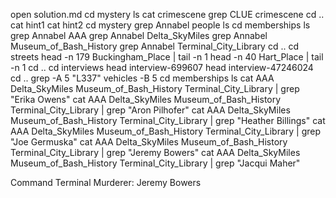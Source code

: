 open solution.md
cd mystery
ls
cat crimescene
grep CLUE crimescene
cd ..
cat hint1
cat hint2
cd mystery
grep Annabel people
ls
cd memberships
ls
grep Annabel AAA
grep Annabel Delta_SkyMiles
grep Annabel Museum_of_Bash_History
grep Annabel Terminal_City_Library
cd ..
cd streets
head -n 179 Buckingham_Place | tail -n 1
head -n 40 Hart_Place | tail -n 1
cd ..
cd interviews
head interview-699607
head interview-47246024
cd ..
grep -A 5 "L337" vehicles -B 5
cd memberships
ls
cat AAA Delta_SkyMiles Museum_of_Bash_History Terminal_City_Library | grep "Erika Owens"
cat AAA Delta_SkyMiles Museum_of_Bash_History Terminal_City_Library | grep "Aron Pilhofer"
cat AAA Delta_SkyMiles Museum_of_Bash_History Terminal_City_Library | grep "Heather Billings"
cat AAA Delta_SkyMiles Museum_of_Bash_History Terminal_City_Library | grep "Joe Germuska"
cat AAA Delta_SkyMiles Museum_of_Bash_History Terminal_City_Library | grep "Jeremy Bowers"
cat AAA Delta_SkyMiles Museum_of_Bash_History Terminal_City_Library | grep "Jacqui Maher"


Command Terminal Murderer:
Jeremy Bowers